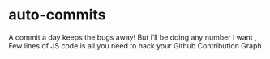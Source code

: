 # auto-commits
A commit a day keeps the bugs away! But i’ll be doing any number i want , Few lines of JS code is all you need to hack your Github Contribution Graph
